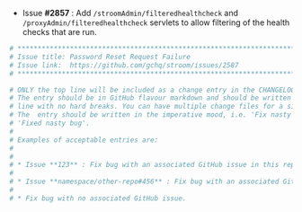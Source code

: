 * Issue **#2857** : Add `/stroomAdmin/filteredhealthcheck` and `/proxyAdmin/filteredhealthcheck` servlets to allow filtering of the health checks that are run.


```sh
# ********************************************************************************
# Issue title: Password Reset Request Failure
# Issue link:  https://github.com/gchq/stroom/issues/2587
# ********************************************************************************

# ONLY the top line will be included as a change entry in the CHANGELOG.
# The entry should be in GitHub flavour markdown and should be written on a SINGLE
# line with no hard breaks. You can have multiple change files for a single GitHub issue.
# The  entry should be written in the imperative mood, i.e. 'Fix nasty bug' rather than
# 'Fixed nasty bug'.
#
# Examples of acceptable entries are:
#
#
# * Issue **123** : Fix bug with an associated GitHub issue in this repository
#
# * Issue **namespace/other-repo#456** : Fix bug with an associated GitHub issue in another repository
#
# * Fix bug with no associated GitHub issue.
```
